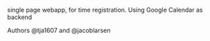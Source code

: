 single page webapp, for time registration. Using Google Calendar as backend

Authors @tja1607 and @jacoblarsen